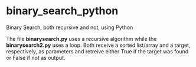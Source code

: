 # binary_search_python
Binary Search, both recursive and not, using Python 

The file **binarysearch.py** uses a recursive algorithm while the **binarysearch2.py** uses a loop. 
Both receive a sorted list/array and a target, respectively, as parameters and retreive either True if the target was found or False if not as output.
